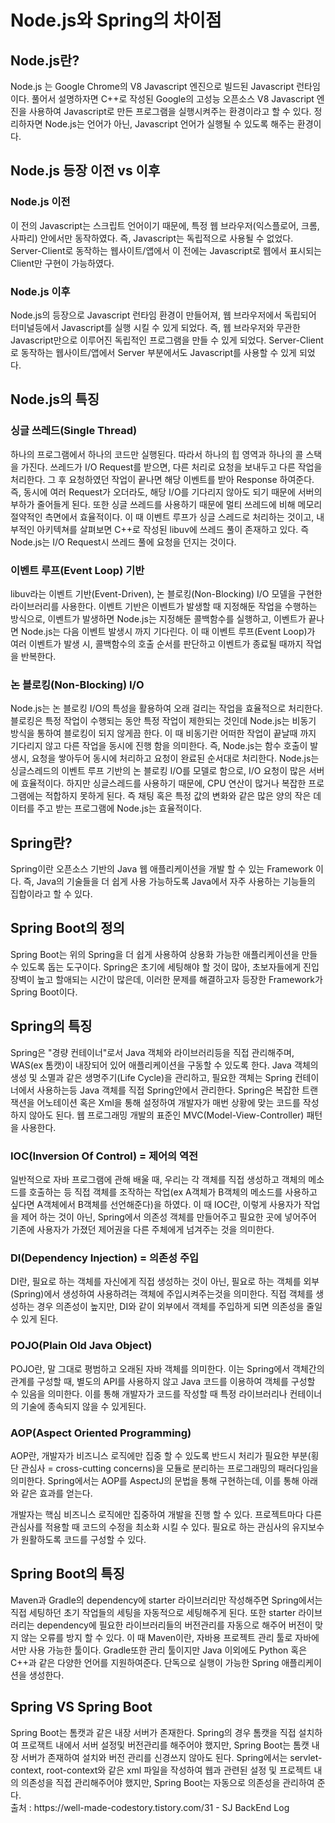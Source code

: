 <h1> Node.js와 Spring의 차이점 </h1> 

<h2>Node.js란?</h2> 
Node.js 는 Google Chrome의 V8 Javascript 엔진으로 빌드된 Javascript 런타임이다. 풀어서 설명하자면 C++로 작성된 Google의 고성능 오픈소스 V8 Javascript 엔진을 사용하여 Javascript로 만든 프로그램을 실행시켜주는 환경이라고 할 수 있다. 정리하자면 Node.js는 언어가 아닌, Javascript 언어가 실행될 수 있도록 해주는 환경이다.

<h2> Node.js 등장 이전 vs 이후 </h2>
<h3>Node.js 이전</h3>
이 전의 Javascript는 스크립트 언어이기 때문에, 특정 웹 브라우저(익스플로어, 크롬, 사파리) 안에서만 동작하였다. 
즉, Javascript는 독립적으로 사용될 수 없었다.
Server-Client로 동작하는 웹사이트/앱에서 이 전에는 Javascript로 웹에서 표시되는 Client만 구현이 가능하였다.

<h3>Node.js 이후</h3>
Node.js의 등장으로 Javascript 런타임 환경이 만들어져, 웹 브라우저에서 독립되어 터미널등에서 Javascript를 실행 시킬 수 있게 되었다.
즉, 웹 브라우저와 무관한 Javascript만으로 이루어진 독립적인 프로그램을 만들 수 있게 되었다.
Server-Client로 동작하는 웹사이트/앱에서 Server 부분에서도 Javascript를 사용할 수 있게 되었다.

<h2>Node.js의 특징</h2>
<h3>싱글 쓰레드(Single Thread)</h3>
하나의 프로그램에서 하나의 코드만 실행된다. 따라서 하나의 힙 영역과 하나의 콜 스택을 가진다.
쓰레드가 I/O Request를 받으면, 다른 처리로 요청을 보내두고 다른 작업을 처리한다. 그 후 요청하였던 작업이 끝나면 해당 이벤트를 받아 Response 하여준다.
즉, 동시에 여러 Request가 오더라도, 해당 I/O를 기다리지 않아도 되기 때문에 서버의 부하가 줄어들게 된다.
또한 싱글 쓰레드를 사용하기 때문에 멀티 쓰레드에 비해 메모리 절약적인 측면에서 효율적이다.
이 때 이벤트 루프가 싱글 스레드로 처리하는 것이고, 내부적인 아키텍쳐를 살펴보면 C++로 작성된 libuv에 쓰레드 풀이 존재하고 있다. 즉 Node.js는 I/O Request시 쓰레드 풀에 요청을 던지는 것이다.

<h3>이벤트 루프(Event Loop) 기반</h3>
libuv라는 이벤트 기반(Event-Driven), 논 블로킹(Non-Blocking) I/O 모델을 구현한 라이브러리를 사용한다.
이벤트 기반은 이벤트가 발생할 때 지정해둔 작업을 수행하는 방식으로, 이벤트가 발생하면 Node.js는 지정해둔 콜백함수를 실행하고, 이벤트가 끝나면 Node.js는 다음 이벤트 발생시 까지 기다린다.
이 때 이벤트 루프(Event Loop)가 여러 이벤트가 발생 시, 콜백함수의 호출 순서를 판단하고 이벤트가 종료될 때까지 작업을 반복한다.

<h3>논 블로킹(Non-Blocking) I/O</h3>
Node.js는 논 블로킹 I/O의 특성을 활용하여 오래 걸리는 작업을 효율적으로 처리한다.
블로킹은 특정 작업이 수행되는 동안 특정 작업이 제한되는 것인데 Node.js는 비동기 방식을 통하여 블로킹이 되지 않게끔 한다.
이 때 비동기란 어떠한 작업이 끝날때 까지 기다리지 않고 다른 작업을 동시에 진행 함을 의미한다.
즉, Node.js는 함수 호출이 발생시, 요청을 쌓아두어 동시에 처리하고 요청이 완료된 순서대로 처리한다. 
Node.js는 싱글스레드의 이벤트 루프 기반의 논 블로킹 I/O를 모델로 함으로, I/O 요청이 많은 서버에 효율적이다. 하지만 싱글스레드를 사용하기 때문에, CPU 연산이 많거나 복잡한 프로그램에는 적합하지 못하게 된다. 즉 채팅 혹은 특정 값의 변화와 같은 많은 양의 작은 데이터를 주고 받는 프로그램에 Node.js는 효율적이다.
<h2>Spring란?</h2>
Spring이란 오픈소스 기반의 Java 웹 애플리케이션을 개발 할 수 있는 Framework 이다. 즉, Java의 기술들을 더 쉽게 사용 가능하도록 Java에서 자주 사용하는 기능들의 집합이라고 할 수 있다.

<h2>Spring Boot의 정의</h2>
Spring Boot는 위의 Spring을 더 쉽게 사용하여 상용화 가능한 애플리케이션을 만들수 있도록 돕는 도구이다. Spring은 초기에 세팅해야 할 것이 많아, 초보자들에게 진입장벽이 높고 할애되는 시간이 많은데, 이러한 문제를 해결하고자 등장한 Framework가 Spring Boot이다.

<h2>Spring의 특징</h2>
Spring은 "경량 컨테이너"로서 Java 객체와 라이브러리등을 직접 관리해주며, WAS(ex 톰캣)이 내장되어 있어 애플리케이션을 구동할 수 있도록 한다.
Java 객체의 생성 및 소멸과 같은 생명주기(Life Cycle)을 관리하고, 필요한 객체는 Spring 컨테이너에서 사용하는등 Java 객체를 직접 Spring안에서 관리한다.
Spring은 복잡한 트랜잭션을 어노테이션 혹은 Xml을 통해 설정하여 개발자가 매번 상황에 맞는 코드를 작성하지 않아도 된다.
웹 프로그래밍 개발의 표준인 MVC(Model-View-Controller) 패턴을 사용한다.

<h3>IOC(Inversion Of Control) = 제어의 역전</h3>
일반적으로 자바 프로그램에 관해 배울 때, 우리는 각 객체를 직접 생성하고 객체의 메소드를 호출하는 등 직접 객체를 조작하는 작업(ex A객체가 B객체의 메소드를 사용하고 싶다면 A객체에서 B객체를 선언해준다)을 하였다. 이 때 IOC란, 이렇게 사용자가 작업을 제어 하는 것이 아닌, Spring에서 의존성 객체를 만들어주고 필요한 곳에 넣어주어 기존에 사용자가 가졌던 제어권을 다른 주체에게 넘겨주는 것을 의미한다.

<h3>DI(Dependency Injection) = 의존성 주입</h3>
DI란, 필요로 하는 객체를 자신에게 직접 생성하는 것이 아닌, 필요로 하는 객체를 외부(Spring)에서 생성하여 사용하려는 객체에 주입시켜주는것을 의미한다. 직접 객체를 생성하는 경우 의존성이 높지만, DI와 같이 외부에서 객체를 주입하게 되면 의존성을 줄일 수 있게 된다.

<h3>POJO(Plain Old Java Object)</h3>
POJO란, 말 그대로 평범하고 오래된 자바 객체를 의미한다. 이는 Spring에서 객체간의 관계를 구성할 때, 별도의 API를 사용하지 않고 Java 코드를 이용하여 객체를 구성할 수 있음을 의미한다. 이를 통해 개발자가 코드를 작성할 때 특정 라이브러리나 컨테이너의 기술에 종속되지 않을 수 있게된다.

<h3>AOP(Aspect Oriented Programming)</h3>
AOP란, 개발자가 비즈니스 로직에만 집중 할 수 있도록 반드시 처리가 필요한 부분(횡단 관심사 = cross-cutting concerns)을 모듈로 분리하는 프로그래밍의 패러다임을 의미한다. Spring에서는 AOP를 AspectJ의 문법을 통해 구현하는데, 이를 통해 아래와 같은 효과를 얻는다.

개발자는 핵심 비즈니스 로직에만 집중하여 개발을 진행 할 수 있다.
프로젝트마다 다른 관심사를 적용할 때 코드의 수정을 최소화 시킬 수 있다.
필요로 하는 관심사의 유지보수가 원활하도록 코드를 구성할 수 있다.

<h2>Spring Boot의 특징</h2>
Maven과 Gradle의 dependency에 starter 라이브러리만 작성해주면 Spring에서는 직접 세팅하던 초기 작업들의 세팅을 자동적으로 세팅해주게 된다. 또한 starter 라이브러리는 dependency에 필요한 라이브러리들의 버전관리를 자동으로 해주어 버전이 맞지 않는 오류를 방지 할 수 있다.
이 때 Maven이란, 자바용 프로젝트 관리 툴로 자바에서만 사용 가능한 툴이다. Gradle또한 관리 툴이지만 Java 이외에도 Python 혹은 C++과 같은 다양한 언어를 지원하여준다.
단독으로 실행이 가능한 Spring 애플리케이션을 생성한다.

<h2>Spring VS Spring Boot</h2>
Spring Boot는 톰캣과 같은 내장 서버가 존재한다. Spring의 경우 톰캣을 직접 설치하여 프로잭트 내에서 서버 설정및 버전관리를 해주어야 했지만, Spring Boot는 톰캣 내장 서버가 존재하여 설치와 버전 관리를 신경쓰지 않아도 된다.
Spring에서는 servlet-context, root-context와 같은 xml 파일을 작성하여 웹과 관련된 설정 및 프로젝트 내의 의존성을 직접 관리해주어야 했지만, Spring Boot는 자동으로 의존성을 관리하여 준다.
  
  <br>
  출처 : https://well-made-codestory.tistory.com/31 - SJ BackEnd Log
